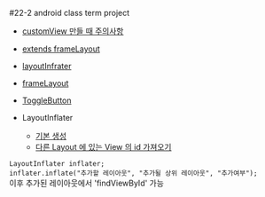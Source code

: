 #22-2 android class term project

 - [customView 만들 때 주의사항](https://wanjuuuuu.tistory.com/entry/Custom-View-%EB%A7%8C%EB%93%A4-%EB%95%8C-%EC%A3%BC%EC%9D%98%EC%82%AC%ED%95%AD-View-%EC%83%9D%EC%84%B1%EC%9E%90)

 - [extends frameLayout](http://www.java2s.com/Code/Android/UI/extendsFrameLayout.htm)

 - [layoutInfrater](https://mainia.tistory.com/5578)

 - [frameLayout](https://lktprogrammer.tistory.com/134)

 - [ToggleButton](https://developer.android.com/reference/android/widget/ToggleButton?hl=ko)

 - LayoutInflater
   - [기본 생성](https://www.crocus.co.kr/1584) 
   - [다른 Layout 에 있는 View 의 id 가져오기](https://farmerkyh.tistory.com/11)

`LayoutInflater inflater;` <br>
`inflater.inflate("추가할 레이아웃", "추가될 상위 레이아웃", "추가여부");` <br>
이후 추가된 레이아웃에서 'findViewById' 가능

     
    
